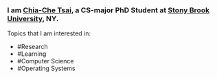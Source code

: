 ### I am [Chia-Che Tsai](http://chiachetsai.com), a CS-major PhD Student at [Stony Brook University](http://www.cs.stonybrook.edu), NY.

Topics that I am interested in:
* \#Research
* \#Learning
* \#Computer Science
* \#Operating Systems